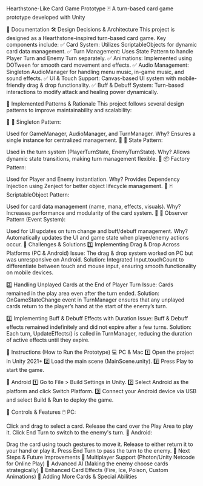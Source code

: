 Hearthstone-Like Card Game Prototype
🃏 A turn-based card game prototype developed with Unity

📌 Documentation
🛠️ Design Decisions & Architecture
This project is designed as a Hearthstone-inspired turn-based card game.
Key components include:
✅ Card System: Utilizes ScriptableObjects for dynamic card data management.
✅ Turn Management: Uses State Pattern to handle Player Turn and Enemy Turn separately.
✅ Animations: Implemented using DOTween for smooth card movement and effects.
✅ Audio Management: Singleton AudioManager for handling menu music, in-game music, and sound effects.
✅ UI & Touch Support: Canvas-based UI system with mobile-friendly drag & drop functionality.
✅ Buff & Debuff System: Turn-based interactions to modify attack and healing power dynamically.

📐 Implemented Patterns & Rationale
This project follows several design patterns to improve maintainability and scalability:

📌 🎯 Singleton Pattern:

Used for GameManager, AudioManager, and TurnManager.
Why? Ensures a single instance for centralized management.
📌 🔄 State Pattern:

Used in the turn system (PlayerTurnState, EnemyTurnState).
Why? Allows dynamic state transitions, making turn management flexible.
📌 📦 Factory Pattern:

Used for Player and Enemy instantiation.
Why? Provides Dependency Injection using Zenject for better object lifecycle management.
📌 🃏 ScriptableObject Pattern:

Used for card data management (name, mana, effects, visuals).
Why? Increases performance and modularity of the card system.
📌 📜 Observer Pattern (Event System):

Used for UI updates on turn change and buff/debuff management.
Why? Automatically updates the UI and game state when player/enemy actions occur.
🚧 Challenges & Solutions
1️⃣ Implementing Drag & Drop Across Platforms (PC & Android)
Issue: The drag & drop system worked on PC but was unresponsive on Android.
Solution: Integrated Input.touchCount to differentiate between touch and mouse input, ensuring smooth functionality on mobile devices.

2️⃣ Handling Unplayed Cards at the End of Player Turn
Issue: Cards remained in the play area even after the turn ended.
Solution: OnGameStateChange event in TurnManager ensures that any unplayed cards return to the player’s hand at the start of the enemy’s turn.

3️⃣ Implementing Buff & Debuff Effects with Duration
Issue: Buff & Debuff effects remained indefinitely and did not expire after a few turns.
Solution: Each turn, UpdateEffects() is called in TurnManager, reducing the duration of active effects until they expire.

📌 Instructions (How to Run the Prototype)
💻 PC & Mac
1️⃣ Open the project in Unity 2021+
2️⃣ Load the main scene (MainScene.unity).
3️⃣ Press Play to start the game.

📱 Android
1️⃣ Go to File > Build Settings in Unity.
2️⃣ Select Android as the platform and click Switch Platform.
3️⃣ Connect your Android device via USB and select Build & Run to deploy the game.

📌 Controls & Features
🖱️ PC:

Click and drag to select a card.
Release the card over the Play Area to play it.
Click End Turn to switch to the enemy's turn.
📱 Android:

Drag the card using touch gestures to move it.
Release to either return it to your hand or play it.
Press End Turn to pass the turn to the enemy.
📌 Next Steps & Future Improvements
🔹 Multiplayer Support (Photon/Unity Netcode for Online Play)
🔹 Advanced AI (Making the enemy choose cards strategically)
🔹 Enhanced Card Effects (Fire, Ice, Poison, Custom Animations)
🔹 Adding More Cards & Special Abilities